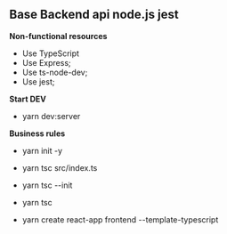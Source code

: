 Base Backend api node.js jest
--------


**Non-functional resources**
- Use TypeScript
- Use Express;
- Use ts-node-dev;
- Use jest;

**Start DEV**
- yarn dev:server

**Business rules**
- yarn init -y
- yarn tsc src/index.ts

- yarn tsc --init
- yarn tsc 

- yarn create react-app frontend --template-typescript